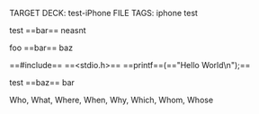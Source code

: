 TARGET DECK: test-iPhone
FILE TAGS: iphone test


test ==bar== neasnt
<!--ID: 1708988143755-->



foo ==bar== baz
<!--ID: 1708988143780-->




==#include== ==<stdio.h>==
==printf==(=="Hello World\n");==
<!--ID: 1708988143784-->




test ==baz== bar
<!--ID: 1708988143787-->

Who, What, Where, When, Why, Which, Whom, Whose

